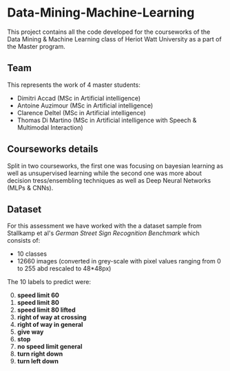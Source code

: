 # Data-Mining-Machine-Learning
This project contains all the code developed for the courseworks of the Data Mining & Machine Learning class of Heriot Watt University as a part of the Master program. 

## Team

This represents the work of 4 master students:
 - Dimitri Accad (MSc in Artificial intelligence)
 - Antoine Auzimour (MSc in Artificial intelligence)
 - Clarence Deltel (MSc in Artificial intelligence)
 - Thomas Di Martino (MSc in Artificial intelligence with Speech & Multimodal Interaction)
 
## Courseworks details

 Split in two courseworks, the first one was focusing on bayesian learning as well as unsupervised learning while the second one was more about decision tress/ensembling techniques as well as Deep Neural Networks (MLPs & CNNs).

## Dataset
For this assessment we have worked with the a dataset sample from Stallkamp et al's *German Street Sign Recognition Benchmark* which consists of:
 - 10 classes
 - 12660 images (converted in grey-scale with pixel values ranging from 0 to 255 abd rescaled to 48*48px)
 
 The 10 labels to predict were:
 
  0. **speed limit 60**
  1. **speed limit 80**
  2. **speed limit 80 lifted**
  3. **right of way at crossing**
  4. **right of way in general**
  5. **give way**
  6. **stop**
  7. **no speed limit general**
  8. **turn right down**
  9. **turn left down**
